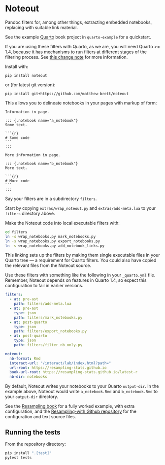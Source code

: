 # Noteout

Pandoc filters for, among other things, extracting embedded notebooks,
replacing with suitable link material.

See the example [Quarto](https://quarto.org) book project in
`quarto-example` for a quickstart.

If you are using these filters with Quarto, as we are, you will need Quarto >=
1.4, because it has mechanisms to run filters at different stages of the
filtering process.  See [this change
note](https://quarto.org/docs/prerelease/1.4/lua_changes.html#more-precise-targeting-of-ast-processing-phases)
for more information.

Install with:

```
pip install noteout
```

or (for latest git version):

```
pip install git+https://github.com/matthew-brett/noteout
```

This allows you to delineate notebooks in your pages with markup of form:

~~~
Information in page.

::: {.notebook name="a_notebook"}
Some text.

```{r}
# Some code
```
:::

More information in page.

::: {.notebook name="b_notebook"}
More text.

```{r}
# More code
```
:::
~~~

Say your filters are in a subdirectory `filters`.

Start by copying `extras/wrap_noteout.py` and `extras/add-meta.lua` to your `filters` directory above.

Make the Noteout code into local executable filters with:

```bash
cd filters
ln -s wrap_notebooks.py mark_notebooks.py
ln -s wrap_notebooks.py export_notebooks.py
ln -s wrap_notebooks.py add_notebook_links.py
```

This linking sets up the filters by making them single executable files in your Quarto tree — a requirement for Quarto filters.   You could also have copied the relevant files from the Noteout source.

Use these filters with something like the following in your `_quarto.yml` file.  Remember, Noteout depends on features in Quarto 1.4, so expect this configuration to fail in earlier versions.

```yaml
filters:
  - at: pre-ast
    path: filters/add-meta.lua
  - at: pre-ast
    type: json
    path: filters/mark_notebooks.py
  - at: post-quarto
    type: json
    path: filters/export_notebooks.py
  - at: post-quarto
    type: json
    path: filters/filter_nb_only.py

noteout:
  nb-format: Rmd
  interact-url: "/interact/lab/index.html?path="
  url-root: https://resampling-stats.github.io
  book-url-root: https://resampling-stats.github.io/latest-r
  nb-dir: notebooks
```

By default, Noteout writes your notebooks to your Quarto `output-dir`. In the
example above, Noteout would write `a_notebook.Rmd` and `b_notebook.Rmd` to
your `output-dir` directory.

See the [Resampling book](https://resampling-stats.github.io/resampling-with)
for a fully worked example, with extra configuration, and the [Resampling-with
Github repository](https://github.com/resampling-stats/resampling-with) for the
configuration and text source files.

## Running the tests

From the repository directory:

```bash
pip install ".[test]"
pytest tests
```
